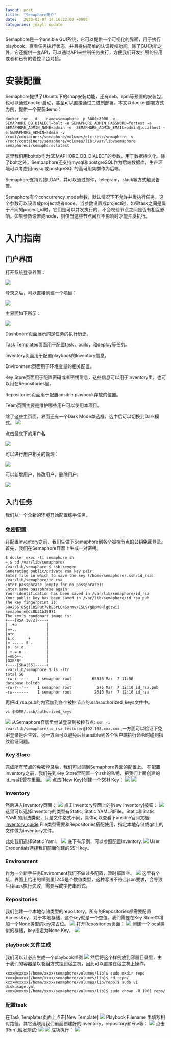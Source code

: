 ```yaml
---
layout: post
title:  "Semaphore简介"
date:   2023-03-07 14 16:22:00 +0800
categories: jekyll update
---
```

Semaphore是一个ansible GUI系统，它可以提供一个可视化的界面，用于执行playbook，查看任务执行状态，并且提供简单的认证授权功能。除了GUI功能之外，它还提供一套API，可以通过API来控制任务执行，方便我们开发扩展的应用或者和已有的管控平台对接。
# 安装配置
Semaphore提供了Ubuntu下的snap安装功能，还有deb，rpm等预置的安装包，也可以通过docker启动，甚至可以直接通过二进制部署。本文以docker部署方式为例，提供一个安装demo：
```
docker run  -d  --name=semaphore -p 3000:3000 -e SEMAPHORE_DB_DIALECT=bolt -e SEMAPHORE_ADMIN_PASSWORD=fortest -e SEMAPHORE_ADMIN_NAME=admin -e  SEMAPHORE_ADMIN_EMAIL=admin@localhost -e SEMAPHORE_ADMIN=admin -v /root/containers/semaphore/volumes/etc:/etc/semaphore -v /root/containers/semaphore/volumes/lib:/var/lib/semaphore semaphoreui/semaphore:latest 
```
这里我们用boltdb作为SEMAPHORE_DB_DIALECT的参数，用于数据持久化。除了bolt之外，Sempaphore还支持mysql和postgreSQL作为后端数据库，生产环境可以考虑用mysql或postgreSQL的高可用集群作为后端。

Semaphore支持对接LDAP，并可以通过邮件，telegram，slack等方式触发告警。

Semaphore有个concurrency_mode参数，默认情况下不允许并发执行任务，这个参数可以设置成project或者node。当参数设置成project时，如果task之间是属于不同的project_id时，它们是可以并发执行的，不会校验节点之间是否有相互影响。如果参数设置成node，则仅当这些节点间互不影响时才能并发执行。

# 入门指南

## 门户界面
打开系统登录界面：

![](https://f.003721.xyz/2023/03/ce2d725a29b12b0dbb389d7d6a4d6d79.png)

登录之后，可以直接创建一个项目：

![](https://f.003721.xyz/2023/03/539fa10e5b9cb3722ab16343d5c5dfec.png)

主界面如下所示：

![](https://f.003721.xyz/2023/03/1967db6afba393802e4a86668fea4ab9.png)

Dashboard页面展示的是任务的执行历史。

Task Templates页面用于配置task，build，和deploy等任务。

Inventory页面用于配置playbook的Inventory信息。

Environment页面用于环境变量的相关配置。

Key Store页面用于配置密码或者密钥信息，这些信息可以用于Inventory里，也可以用在Repositories里。

Repositories页面用于配置ansible playbook存放的位置。

Team页面主要是维护哪些用户可以使用本项目。

除了这些主页面，界面还有一个Dark Mode单选框，选中后可以切换到Dark模式。
![](https://f.003721.xyz/2023/03/98d615a553994340358b3c3ced1bd200.png)


点击最底下的用户名

![](https://f.003721.xyz/2023/03/e28e2f0c94eeaa39f418eb8df815ecb9.png)

可以进行用户相关的管理：

![](https://f.003721.xyz/2023/03/ceb69ee5e86bf329945e73681f6946b0.png)

可以新增用户，修改用户，删除用户:

![](https://f.003721.xyz/2023/03/20d2000fad46a01f70859e337bfa812b.png)

## 入门任务

我们从一个全新的环境开始配置练手任务。
### 免密配置

在配置Inventory之前，我们先做下Semaphore到各个被控节点的公钥免密登录。首先，我们在Semaphore容器上生成一对密钥。
```
$ docker exec -ti semaphore sh
~ $ cd /var/lib/semaphore/
/var/lib/semaphore $ ssh-keygen
Generating public/private rsa key pair.
Enter file in which to save the key (/home/semaphore/.ssh/id_rsa): /var/lib/semaphore/id_rsa
Enter passphrase (empty for no passphrase):
Enter same passphrase again:
Your identification has been saved in /var/lib/semaphore/id_rsa
Your public key has been saved in /var/lib/semaphore/id_rsa.pub
The key fingerprint is:
SHA256:8SgiC85Put7vbE5rLCaSsrmv/E5L9YgBpM0Rlg6zwiI semaphore@dc8b31b39871
The key's randomart image is:
+---[RSA 3072]----+
| .+o             |
|=+..             |
|o*o     .        |
|E.o      +       |
|= ..... S .      |
|o. o+.o.         |
| +.=.o .         |
|=oBo++.          |
|OXB*B*           |
+----[SHA256]-----+
/var/lib/semaphore $ ls -ltr
total 56
-rw-r--r--    1 semaphor root         65536 Mar  7 11:56 database.boltdb
-rw-r--r--    1 semaphor root           576 Mar  7 12:10 id_rsa.pub
-rw-------    1 semaphor root          2610 Mar  7 12:10 id_rsa
```
再把id_rsa.pub的内容加到各个被控节点的.ssh/authorized_keys文件中。
```
vi $HOME/.ssh/authorized_keys
```
![](https://f.003721.xyz/2023/03/9c00fedd7834859a225a06f9de6fb5e8.png)
从Semaphore容器里尝试登录到被控节点:
`ssh -i /var/lib/semaphore/id_rsa testuser@192.168.xxx.xxx` ,一方面可以验证下免密登录是否生效，另一方面可以避免后续ansible到各个客户端执行命令时碰到指纹验证问题。

### Key Store

完成所有节点的免密登录后，我们可以回到Semaphore界面的配置上。
在配置Inventory之前，我们先到Key Store里配置一个ssh的私钥，把我们上面创建的id_rsa托管在里面。
![](https://f.003721.xyz/2023/03/aea58405b3619e3186ec68eb43508e2c.png)
点击[New Key]创建一个SSH Key：
![](https://f.003721.xyz/2023/03/aa5ffa8b7caee02baefa4042c7258559.png)
![](https://f.003721.xyz/2023/03/7d7d8381666f0d6b7b1818903bcc7e58.png)

### Inventory

然后进入Inventory页面：
![](https://f.003721.xyz/2023/03/2e0dd712c3b608612a84114b94619ce5.png)
点击Inventory界面上的[New Inventory]按钮：
![](https://f.003721.xyz/2023/03/c653675df2609dae9fe6b01f0cbcae90.png)
这里可以选择Inventory的类型有Static, Static YAML和File。Static和Static YAML的用法类似，只是文件格式不同，具体可以查看下ansible官网文档:
[inventory_guide](https://docs.ansible.com/ansible/latest/inventory_guide/index.html),File类型需要和Repositories搭配使用，指定本地存储或git上的文件做为inventory文件。

此处我们选择Static Yaml。
![](https://f.003721.xyz/2023/03/6fd3981da8c6fb374a08d42d792cae42.png)
底下有示例，可以参照配置Inventory.
![](https://f.003721.xyz/2023/03/e035a0d55e2500fa689204ec39d48597.png)
User Credentials选择我们前面创建的SSH key。

### Environment

作为一个新手任务Environment我们不做过多配置，暂时都置空。
![](https://f.003721.xyz/2023/03/36f2ba311e1487dc6450e3b452b635c8.png)
这里有个坑，界面上给出的样例里1245是个数值类型，这种写法不符合json要求，会导致后续task执行失败，需要写成字符串形式。

### Repositories

我们创建一个本地存储类型的repository。所有的Repositories都需要配置AccessKey，对于本地存储，这个key就是一个空值。我们需要在Key Store中增加一个None类型的key来占位。
![](https://f.003721.xyz/2023/03/9e855b7f0127e84022461305dc676308.png)
打开Repositories页面：
![](https://f.003721.xyz/2023/03/c4d8fc30aa4e4b6298d2ed3b135c8166.png)
创建一个local类似的存储，key指定为None Key。
![](https://f.003721.xyz/2023/03/c8dd123ee78f4393a8cfee05803ccfd0.png)

### playbook 文件生成

我们可以让必应生成一个playbook样例
![](https://f.003721.xyz/2023/03/abe578fdfd4232cf53bcf2a55107f284.png)
然后将这个样例放到容器目录里，由于我们的容器是以卷组方式挂到宿主机，因此可以直接在宿主机上操作。
```
xxxx@xxxxx[/home/xxxx/semaphore/volumes/lib]$ sudo mkdir repo
xxxx@xxxxx[/home/xxxx/semaphore/volumes/lib]$ cd repo/
xxxx@xxxxx[/home/xxxx/semaphore/volumes/lib/repo]$ sudo vi diskusage.yml
xxxx@xxxxx[/home/xxxx/semaphore/volumes/lib]$ sudo chown -R 1001 repo/
```
### 配置task

在Task Templates页面上点击[New Template]
![](https://f.003721.xyz/2023/03/13614d18ccf02b7546ef0331c6f7dd5d.png)
Playbook Filename 里填写相对路径，其它选项用我们前面创建好的Inventory，repository和Env等：
![](https://f.003721.xyz/2023/03/e8116515eb7ca6e636234a1abd331891.png)
点击[Run],触发测试:
![](https://f.003721.xyz/2023/03/37b29135a1101c6a7519f5227aaebb9a.png)
![](https://f.003721.xyz/2023/03/3dcfe65d1453b84e3808ba6efd7b2279.png)
成功执行：
![](https://f.003721.xyz/2023/03/16add0b4e620f8498d2daf74f8ab9d93.png)